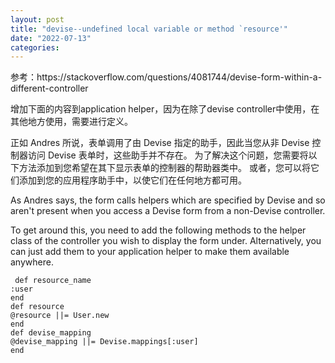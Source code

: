 ```yaml
---
layout: post
title: "devise--undefined local variable or method `resource'"
date: "2022-07-13"
categories:
---
```

<p>参考：https://stackoverflow.com/questions/4081744/devise-form-within-a-different-controller</p>
<p>增加下面的内容到application helper，因为在除了devise controller中使用，在其他地方使用，需要进行定义。</p>
<p>正如 Andres 所说，表单调用了由 Devise 指定的助手，因此当您从非 Devise 控制器访问 Devise 表单时，这些助手并不存在。 为了解决这个问题，您需要将以下方法添加到您希望在其下显示表单的控制器的帮助器类中。 或者，您可以将它们添加到您的应用程序助手中，以使它们在任何地方都可用。</p>
<p>As Andres says, the form calls helpers which are specified by Devise and so aren&#39;t present when you access a Devise form from a non-Devise controller.</p>
<p>To get around this, you need to add the following methods to the helper class of the controller you wish to display the form under. Alternatively, you can just add them to your application helper to make them available anywhere.</p>
<pre class="lang-rb s-code-block">
<code class="hljs language-ruby"> <span class="hljs-keyword">def</span> <span class="hljs-title function_">resource_name</span>
<span class="hljs-symbol">:user</span>
<span class="hljs-keyword">end</span>
<span class="hljs-keyword">def</span> <span class="hljs-title function_">resource</span>
<span class="hljs-variable">@resource</span> ||= User.new
<span class="hljs-keyword">end</span>
<span class="hljs-keyword">def</span> <span class="hljs-title function_">devise_mapping</span>
<span class="hljs-variable">@devise_mapping</span> ||= Devise.mappings[<span class="hljs-symbol">:user</span>]
<span class="hljs-keyword">end</span>
